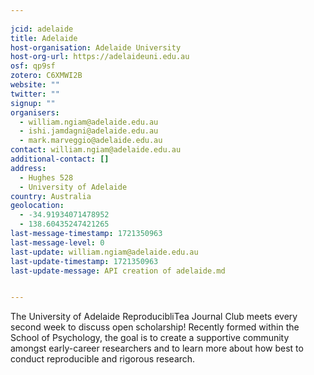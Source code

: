 ```yaml
---
    
jcid: adelaide
title: Adelaide
host-organisation: Adelaide University
host-org-url: https://adelaideuni.edu.au
osf: qp9sf
zotero: C6XMWI2B
website: ""
twitter: ""
signup: ""
organisers:
  - william.ngiam@adelaide.edu.au
  - ishi.jamdagni@adelaide.edu.au
  - mark.marveggio@adelaide.edu.au
contact: william.ngiam@adelaide.edu.au
additional-contact: []
address:
  - Hughes 528
  - University of Adelaide
country: Australia
geolocation:
  - -34.91934071478952
  - 138.60435247421265
last-message-timestamp: 1721350963
last-message-level: 0
last-update: william.ngiam@adelaide.edu.au
last-update-timestamp: 1721350963
last-update-message: API creation of adelaide.md


---
```


The University of Adelaide ReproducibliTea Journal Club meets every second week to discuss open scholarship! Recently formed within the School of Psychology, the goal is to create a supportive community amongst early-career researchers and to learn more about how best to conduct reproducible and rigorous research.
